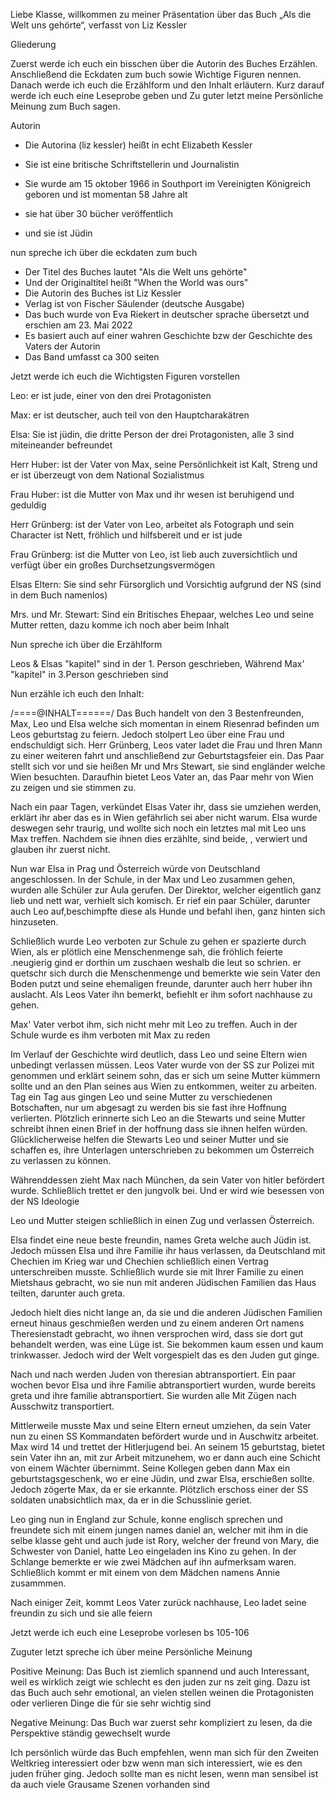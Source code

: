 Liebe Klasse, willkommen zu meiner Präsentation über das Buch 
„Als die Welt uns gehörte“, verfasst von Liz Kessler

Gliederung

Zuerst werde ich euch ein bisschen über die Autorin des Buches
Erzählen. Anschließend die Eckdaten zum buch sowie Wichtige 
Figuren nennen. Danach werde ich euch die Erzählform und den Inhalt
erläutern. Kurz darauf werde ich euch eine Leseprobe geben und 
Zu guter letzt meine Persönliche Meinung zum Buch sagen.

Autorin
- Die Autorina (liz kessler) heißt in echt Elizabeth Kessler
- Sie ist eine britische Schriftstellerin und Journalistin
- Sie wurde  am 15 oktober 1966 in Southport im 
Vereinigten Königreich geboren und ist momentan 58 Jahre alt

- sie hat über 30 bücher veröffentlich
- und sie ist	Jüdin

nun spreche ich über die eckdaten zum buch

- Der Titel des Buches lautet "Als die Welt uns gehörte"
- Und der Originaltitel heißt "When the World was ours"
- Die Autorin des Buches ist Liz Kessler
- Verlag ist von Fischer Säulender (deutsche Ausgabe)
- Das buch wurde von Eva Riekert in deutscher sprache übersetzt und erschien am 23. Mai 2022
- Es basiert auch  auf einer wahren Geschichte bzw der 
Geschichte des Vaters der Autorin
- Das Band umfasst ca 300 seiten

Jetzt werde ich euch die Wichtigsten Figuren vorstellen

Leo:
er ist jude, einer von den drei Protagonisten 

Max: 
er ist deutscher, auch teil von den Hauptcharakätren

Elsa:
Sie ist jüdin, die dritte Person der drei Protagonisten, alle 3 sind miteineander befreundet


Herr Huber: ist der Vater von Max, seine Persönlichkeit ist
Kalt, Streng und  er ist überzeugt von dem National Sozialistmus

Frau Huber: ist die Mutter von Max und ihr wesen ist beruhigend
und geduldig

Herr Grünberg: ist der Vater von Leo, arbeitet als Fotograph und sein
Character ist Nett, fröhlich und hilfsbereit und er ist jude

Frau Grünberg: ist die Mutter von Leo, ist lieb  auch
zuversichtlich und verfügt über ein großes Durchsetzungsvermögen

Elsas Eltern: Sie sind sehr Fürsorglich und Vorsichtig aufgrund der NS (sind in dem Buch namenlos)

Mrs. und Mr. Stewart: Sind ein Britisches Ehepaar, welches Leo und seine Mutter retten, dazu komme ich noch aber beim Inhalt 

Nun spreche ich über die Erzählform

Leos & Elsas "kapitel" sind in der 1. Person geschrieben, Während 
Max' "kapitel" in 3.Person geschrieben sind





Nun erzähle ich euch den Inhalt:

/====@INHALT======/
Das Buch handelt von den 3 Bestenfreunden, Max, Leo und Elsa welche sich momentan
in einem Riesenrad befinden um Leos geburtstag zu feiern. Jedoch stolpert Leo über
eine Frau und endschuldigt sich. Herr Grünberg, Leos vater ladet die Frau und Ihren Mann
zu einer weiteren fahrt und anschließend zur Geburtstagsfeier ein. Das Paar stellt sich vor
und sie heißen Mr und Mrs Stewart, sie sind engländer welche Wien besuchten. Daraufhin bietet Leos Vater
an, das Paar mehr von Wien zu zeigen und sie stimmen zu.

Nach ein paar Tagen, verkündet Elsas Vater ihr, dass sie umziehen werden, erklärt ihr aber
 das es in Wien gefährlich sei aber nicht warum. Elsa  wurde deswegen sehr traurig, und wollte sich 
noch ein letztes mal mit Leo uns Max treffen. Nachdem sie ihnen dies erzählte, 
sind beide, , verwiert und glauben ihr zuerst nicht.

Nun war Elsa in Prag und Österreich würde von Deutschland angeschlossen. In der 
Schule, in der Max und Leo zusammen gehen, wurden alle Schüler zur Aula gerufen. Der Direktor, welcher
eigentlich ganz lieb und nett war, verhielt sich komisch. Er rief ein paar Schüler, darunter
auch Leo auf,beschimpfte diese als Hunde und befahl ihen, ganz hinten sich hinzuseten.

Schließlich wurde Leo verboten zur Schule zu gehen er spazierte durch Wien, als er plötlich eine Menschenmenge sah, die fröhlich feierte .neugierig gind er dorthin um zuschaen weshalb die 
leut so schrien. 
er  quetschr sich durch die Menschenmenge und  bemerkte wie sein Vater den Boden putzt und seine ehemaligen freunde, darunter auch herr huber ihn
auslacht. Als Leos Vater ihn bemerkt, befiehlt er ihm sofort nachhause zu gehen.

Max' Vater verbot ihm, sich nicht mehr mit Leo zu treffen. Auch in der Schule wurde es ihm verboten mit Max zu reden

Im Verlauf der Geschichte wird deutlich, dass Leo und seine Eltern wien unbedingt verlassen müssen. Leos Vater wurde von der SS zur Polizei mit genommen 
und erklärt seinem sohn, das er sich um seine Mutter kümmern sollte und an den Plan seines  aus Wien zu entkommen, weiter zu arbeiten. Tag ein Tag aus gingen Leo und seine Mutter zu verschiedenen
Botschaften, nur um abgesagt zu werden bis sie fast ihre Hoffnung verlierten. Plötzlich erinnerte sich Leo an die Stewarts und seine Mutter schreibt ihnen einen Brief in der hoffnung dass sie ihnen
helfen würden. Glücklicherweise helfen die Stewarts Leo und seiner Mutter und sie schaffen es, ihre Unterlagen unterschrieben zu bekommen um Österreich zu verlassen zu können. 

Währenddessen zieht Max nach München, da sein Vater von hitler befördert wurde. Schließlich trettet er den jungvolk bei. Und er wird wie besessen von der NS Ideologie


Leo und Mutter steigen schließlich in einen Zug und verlassen Österreich.

Elsa findet eine neue beste freundin, names Greta welche auch Jüdin ist. Jedoch müssen Elsa und ihre Familie ihr haus verlassen, da Deutschland mit Chechien im Krieg war und Chechien schließlich einen
Vertrag unterschreiben musste. Schließlich wurde sie mit Ihrer Familie zu einen Mietshaus gebracht, wo sie nun mit anderen Jüdischen Familien das Haus teilten, darunter auch greta.

Jedoch hielt dies nicht lange an, da sie und die anderen Jüdischen Familien erneut hinaus geschmießen werden und zu einem anderen Ort namens Theresienstadt gebracht, wo ihnen versprochen wird,
dass sie dort gut behandelt werden, was eine Lüge ist. Sie bekommen kaum essen und kaum trinkwasser. Jedoch wird der Welt vorgespielt das es den Juden gut ginge.

Nach und nach werden Juden von theresian abtransportiert. Ein paar wochen bevor Elsa und ihre Familie abtransportiert wurden, wurde bereits greta und ihre familie abtransportiert.
Sie wurden alle Mit Zügen nach Ausschwitz transportiert.

Mittlerweile musste Max und seine Eltern erneut umziehen, da sein Vater nun zu einen SS Kommandaten befördert wurde und in Auschwitz arbeitet. Max wird 14 und trettet der Hitlerjugend bei.
An seinem 15 geburtstag, bietet sein Vater ihn an, mit zur Arbeit mitzunehem, wo er dann auch eine Schicht von einem Wächter übernimmt. Seine Kollegen geben dann Max ein geburtstagsgeschenk, 
wo er eine Jüdin, und zwar Elsa, erschießen sollte. Jedoch zögerte Max, da er sie erkannte. Plötzlich erschoss einer der SS soldaten unabsichtlich max, da er in die Schusslinie geriet.

Leo ging nun in England zur Schule, konne englisch sprechen und freundete sich mit einem jungen names daniel an, welcher mit ihm in die selbe klasse geht und auch jude ist
Rory, welcher der freund von Mary, die Schwester von Daniel, hatte Leo eingeladen ins Kino zu gehen. In der Schlange bemerkte er wie zwei Mädchen auf ihn aufmerksam waren. Schließlich
kommt er mit einem von dem Mädchen namens Annie zusammmen.

Nach einiger Zeit, kommt Leos Vater zurück nachhause, Leo ladet seine freundin zu sich und sie alle feiern




Jetzt werde ich euch eine Leseprobe vorlesen
bs 105-106


Zuguter letzt spreche ich über meine Persönliche Meinung

Positive Meinung: Das Buch ist ziemlich spannend und auch Interessant,
weil es wirklich zeigt wie schlecht es den juden zur ns zeit ging. Dazu
ist das Buch auch sehr emotional, an vielen stellen weinen die Protagonisten
oder verlieren Dinge die für sie sehr wichtig sind


Negative Meinung: Das Buch war zuerst sehr kompliziert zu lesen, da die 
Perspektive ständig gewechselt wurde

Ich persönlich würde das Buch empfehlen, wenn man sich für den Zweiten
Weltkrieg interessiert oder bzw wenn man sich interessiert, wie es den juden
früher ging. Jedoch sollte man es nicht lesen, wenn man sensibel ist
da auch viele Grausame Szenen vorhanden sind
